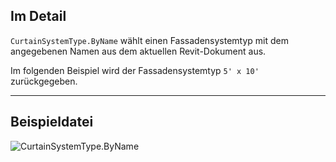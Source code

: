 ## Im Detail
`CurtainSystemType.ByName` wählt einen Fassadensystemtyp mit dem angegebenen Namen aus dem aktuellen Revit-Dokument aus.

Im folgenden Beispiel wird der Fassadensystemtyp `5' x 10'` zurückgegeben.
___
## Beispieldatei

![CurtainSystemType.ByName](./Revit.Elements.CurtainSystemType.ByName_img.jpg)
